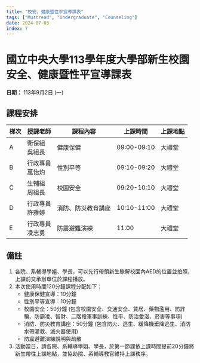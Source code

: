 ```yaml
---
title: "校安、健康暨性平宣導課表"
tags: ["Mustread", "Undergraduate", "Counseling"]
date: 2024-07-03
index: 7
---
```

# 國立中央大學113學年度大學部新生校園安全、健康暨性平宣導課表

**日期：** 113年9月2日 (一)

## 課程安排

| 梯次 | 授課老師  | 課程內容              | 上課時間  | 上課地點 |
| ---- | --------- | --------------------- | --------- | -------- |
| A    | 衛保組<br>吳組長    | 健康保健              | 09:00-09:10 | 大禮堂   |
| B    | 行政專員<br>萬怡灼    | 性別平等              | 09:10-09:20 | 大禮堂   |
| C    | 生輔組<br>周組長    | 校園安全              | 09:20-10:10 | 大禮堂   |
| D    | 行政專員<br>許雅婷    | 消防、防災教育講座    | 10:10-11:00 | 大禮堂   |
| E    | 行政專員<br>凌志勇    | 防震避難演練          | 11:00      | 大禮堂   |

## 備註

1. 各院、系輔導學姐、學長，可以先行帶領新生瞭解校園內AED的位置並拍照，上課前交承辦單位於課程播放。
2. 本次使用時間120分鐘課程分配如下：
   - 健康保健宣導：10分鐘
   - 性別平等宣導：10分鐘
   - 校園安全：50分鐘 (包含校園安全、交通安全、賃居、藥物濫用、防詐騙、防霸凌、智財、二階段軍事訓練、性平、防治愛滋、菸害等事項)
   - 消防、防災教育講座：50分鐘 (包含防火、逃生、緩降機垂降逃生、消防水帶灌救、滅火器使用)
   - 防震避難演練說明與疏散
3. 活動當日，請各院、系輔導學姐、學長，於第一節課依上課時間提前20分鐘將新生帶往上課地點，並協助院、系輔導教官維持上課秩序。
